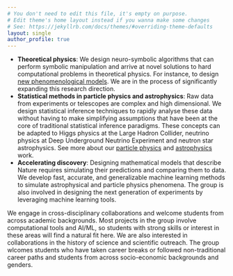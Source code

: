 ```yaml
---
# You don't need to edit this file, it's empty on purpose.
# Edit theme's home layout instead if you wanna make some changes
# See: https://jekyllrb.com/docs/themes/#overriding-theme-defaults
layout: single
author_profile: true
---
```

- **Theoretical physics**: We design neuro-symbolic algorithms that can perform symbolic manipulation and arrive at novel solutions to hard computational problems in theoretical physics. For instance, to design [new phenomenological models](https://arxiv.org/abs/2506.08080). We are in the process of significantly expanding this research direction.
- **Statistical methods in particle physics and astrophysics**: Raw data from experiments or telescopes are complex and high dimensional. We design statistical inference techniques to rapidly analyse these data without having to make simplifying assumptions that have been at the core of traditional statistical inference paradigms. These concepts can be adapted to Higgs physics at the Large Hadron Collider, neutrino physics at Deep Underground Neutrino Experiment and neutron star astrophysics. See more about our [particle physics](/ParticlePhysics/) and [astrophysics](/Astrophysics/) work.
- **Accelerating discovery**: Designing mathematical models that describe Nature requires simulating their predictions and comparing them to data. We develop fast, accurate, and generalizable machine learning methods to simulate astrophysical and particle physics phenomena. The group is also involved in designing the next generation of experiments by leveraging machine learning tools.

We engage in cross-disciplinary collaborations and welcome students from across academic backgrounds. Most projects in the group involve computational tools and AI/ML, so students with strong skills or interest in these areas will find a natural fit here. We are also interested in collaborations in the history of science and scientific outreach. 
The group wlcomes students who have taken career breaks or followed non-traditional career paths and students from across socio-economic backgrounds and genders.
